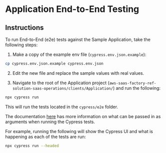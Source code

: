 # Application End-to-End Testing

## Instructions

To run End-to-End (e2e) tests against the Sample Application, take the following steps:

1. Make a copy of the example env file (`cypress.env.json.example`):

```bash
cp cypress.env.json.example cypress.env.json
```

2. Edit the new file and replace the sample values with real values.

3. Navigate to the root of the Application project (`aws-saas-factory-ref-solution-saas-operations/clients/Application/`) and run the following:

```bash
npx cypress run
```

This will run the tests located in the `cypress/e2e` folder.

The documentation [here](https://docs.cypress.io/guides/guides/command-line#cypress-run) has more information on what can be passed in as arguments when running the Cypress tests.

For example, running the following will show the Cypress UI and what is happening as each of the tests are run:

```bash
npx cypress run --headed
```

